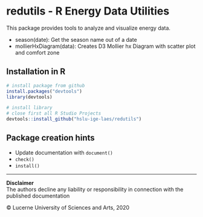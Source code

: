 # redutils - R Energy Data Utilities

This package provides tools to analyze and visualize energy data.
- season(date): Get the season name out of a date
- mollierHxDiagram(data): Creates D3 Mollier hx Diagram with scatter plot and comfort zone

## Installation in R ##

```r
# install package from github
install.packages("devtools")
library(devtools)

# install library
# close first all R Studio Projects
devtools::install_github("hslu-ige-laes/redutils")
```
## Package creation hints
- Update documentation with `document()`
- `check()`
- `install()`

<hr>

**Disclaimer**<br>
The authors decline any liability or responsibility in connection with the published documentation

&copy; Lucerne University of Sciences and Arts, 2020
